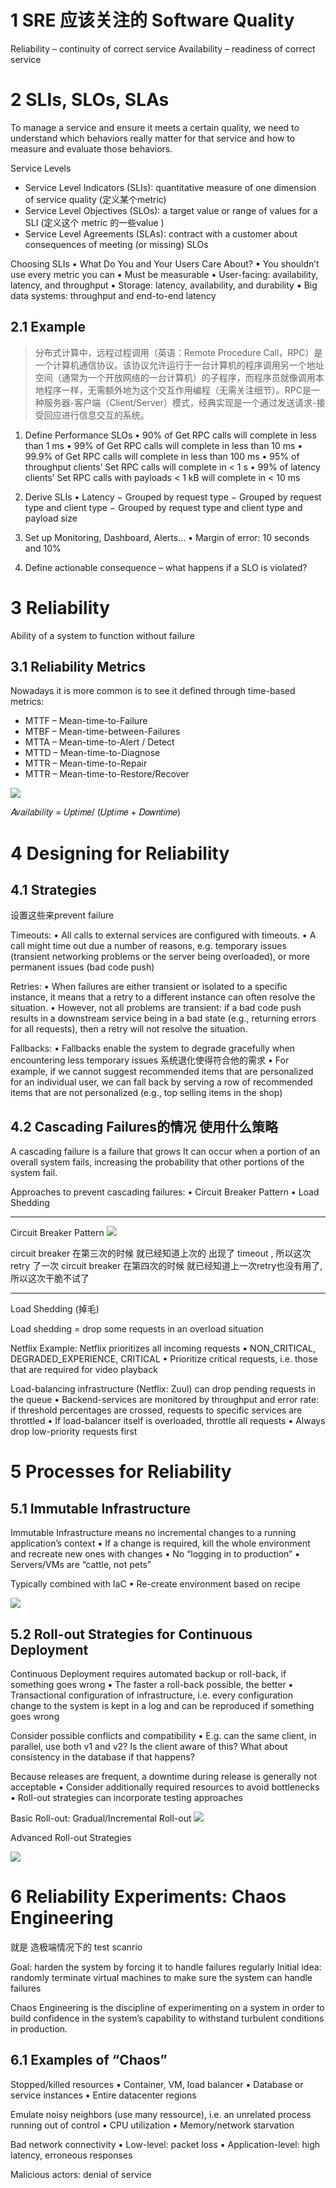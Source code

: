 

# 1 SRE 应该关注的 Software Quality 

Reliability – continuity of correct service
Availability – readiness of correct service



# 2 SLIs, SLOs, SLAs


To manage a service and ensure it meets a certain quality, we need to understand which behaviors really matter for that service and how to measure and evaluate those behaviors.


Service Levels
- Service Level Indicators (SLIs): quantitative measure of one dimension of service quality  (定义某个metric)
- Service Level Objectives (SLOs): a target value or range of values for a SLI  (定义这个 metric 的一些value )
- Service Level Agreements (SLAs): contract with a customer about consequences of meeting (or missing) SLOs

Choosing SLIs
▪ What Do You and Your Users Care About?
▪ You shouldn’t use every metric you can
▪ Must be measurable
▪ User-facing: availability, latency, and throughput
▪ Storage: latency, availability, and durability
▪ Big data systems: throughput and end-to-end latency

## 2.1 Example

> 分布式计算中，远程过程调用（英语：Remote Procedure Call，RPC）是一个计算机通信协议。该协议允许运行于一台计算机的程序调用另一个地址空间（通常为一个开放网络的一台计算机）的子程序，而程序员就像调用本地程序一样，无需额外地为这个交互作用编程（无需关注细节）。RPC是一种服务器-客户端（Client/Server）模式，经典实现是一个通过发送请求-接受回应进行信息交互的系统。

1. Define Performance SLOs
• 90% of Get RPC calls will complete in less than 1 ms
• 99% of Get RPC calls will complete in less than 10 ms
• 99.9% of Get RPC calls will complete in less than 100 ms
• 95% of throughput clients’ Set RPC calls will complete in < 1 s
• 99% of latency clients’ Set RPC calls with payloads < 1 kB will complete in < 10 ms

2. Derive SLIs
• Latency
− Grouped by request type
− Grouped by request type and client type
− Grouped by request type and client type and payload size

3. Set up Monitoring, Dashboard, Alerts…
• Margin of error: 10 seconds and 10%

4. Define actionable consequence – what happens if a SLO is violated?


# 3 Reliability 

Ability of a system to function without failure

## 3.1 Reliability Metrics

Nowadays it is more common is to see it defined through time-based metrics:
- MTTF – Mean-time-to-Failure
- MTBF – Mean-time-between-Failures
- MTTA – Mean-time-to-Alert / Detect
- MTTD – Mean-time-to-Diagnose
- MTTR – Mean-time-to-Repair
- MTTR – Mean-time-to-Restore/Recover


![](image/Pasted%20image%2020241109154743.png)


𝐴𝑣𝑎𝑖𝑙𝑎𝑏𝑖𝑙𝑖𝑡𝑦 = 𝑈𝑝𝑡𝑖𝑚𝑒/ (𝑈𝑝𝑡𝑖𝑚𝑒 + 𝐷𝑜𝑤𝑛𝑡𝑖𝑚𝑒)



# 4 Designing for Reliability

## 4.1 Strategies 
设置这些来prevent failure 

Timeouts:
• All calls to external services are configured with timeouts.
• A call might time out due a number of reasons, e.g. temporary issues (transient networking problems or the server being overloaded), or more permanent issues (bad code push)

Retries:
• When failures are either transient or isolated to a specific instance, it means that a retry to a different instance can often resolve the situation.
• However, not all problems are transient: if a bad code push results in a downstream service being in a bad state (e.g., returning errors for all requests), then a retry will not resolve the situation.

Fallbacks:
• Fallbacks enable the system to degrade gracefully when encountering less temporary issues  系统退化使得符合他的需求 
• For example, if we cannot suggest recommended items that are personalized for an individual user, we can fall back by serving a row of recommended items that are not personalized (e.g., top selling items in the shop)


## 4.2 Cascading Failures的情况 使用什么策略 

A cascading failure is a failure that grows
It can occur when a portion of an overall system fails, increasing the probability that other portions of the system fail.


Approaches to prevent cascading failures:
• Circuit Breaker Pattern
• Load Shedding

---


Circuit Breaker Pattern
![](image/Pasted%20image%2020241109160028.png)

circuit breaker 在第三次的时候 就已经知道上次的 出现了 timeout , 所以这次retry 了一次 
circuit breaker 在第四次的时候 就已经知道上一次retry也没有用了,  所以这次干脆不试了 


---

Load Shedding (掉毛)

Load shedding = drop some requests in an overload situation

Netflix Example:
Netflix prioritizes all incoming requests
• NON_CRITICAL, DEGRADED_EXPERIENCE, CRITICAL
• Prioritize critical requests, i.e. those that are required for video playback

Load-balancing infrastructure (Netflix: Zuul) can drop pending requests in the queue
• Backend-services are monitored by throughput and error rate: if threshold percentages are crossed, requests to specific services are throttled
• If load-balancer itself is overloaded, throttle all requests
• Always drop low-priority requests first





# 5 Processes for Reliability

## 5.1 Immutable Infrastructure


Immutable Infrastructure means no incremental changes to a running application’s context
▪ If a change is required, kill the whole environment and recreate new ones with changes
▪ No “logging in to production”
▪ Servers/VMs are “cattle, not pets”


Typically combined with IaC
▪ Re-create environment based on recipe

![](image/Pasted%20image%2020241109160608.png)


## 5.2 Roll-out Strategies for Continuous Deployment

Continuous Deployment requires automated backup or roll-back, if something goes wrong
▪ The faster a roll-back possible, the better
▪ Transactional configuration of infrastructure, i.e. every configuration change to the system is kept in a log and can be reproduced if something goes wrong

Consider possible conflicts and compatibility
▪ E.g. can the same client, in parallel, use both v1 and v2? Is the client aware of this? What about
consistency in the database if that happens?

Because releases are frequent, a downtime during release is generally not acceptable
▪ Consider additionally required resources to avoid bottlenecks
▪ Roll-out strategies can incorporate testing approaches

Basic Roll-out: Gradual/Incremental Roll-out
![](image/Pasted%20image%2020241109160741.png)


Advanced Roll-out Strategies

![](image/Pasted%20image%2020241109160813.png)


# 6 Reliability Experiments: Chaos Engineering

就是 造极端情况下的  test scanrio 


Goal: harden the system by forcing it to handle failures regularly
Initial idea: randomly terminate virtual machines to make sure the system can handle failures

Chaos Engineering is the discipline of experimenting on a system in order to build confidence in the system’s capability to withstand turbulent conditions in production.


## 6.1 Examples of “Chaos”

Stopped/killed resources
▪ Container, VM, load balancer
▪ Database or service instances
▪ Entire datacenter regions

Emulate noisy neighbors (use many ressource), i.e. an unrelated process running out of control
▪ CPU utilization
▪ Memory/network starvation

Bad network connectivity
▪ Low-level: packet loss
▪ Application-level: high latency, erroneous responses

Malicious actors: denial of service

